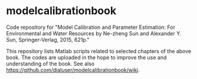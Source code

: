 # modelcalibrationbook
Code repository for "Model Calibration and Parameter Estimation: For Environmental and Water Resources by Ne-zheng Sun and Alexander Y. Sun, Springer-Verlag, 2015, 621p." 

This repository lists Matlab scripts related to selected chapters of the above book. The codes are uploaded in the hope to improve the use and understanding of the book. See also https://github.com/dialuser/modelcalibrationbook/wiki.


